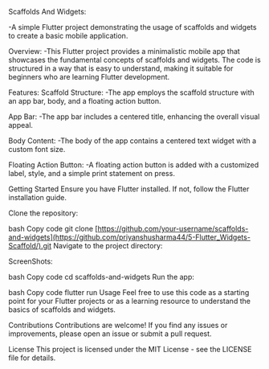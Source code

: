 Scaffolds And Widgets:

-A simple Flutter project demonstrating the usage of scaffolds and widgets to create a basic mobile application.

Overview:
-This Flutter project provides a minimalistic mobile app that showcases the fundamental concepts of scaffolds and widgets. The code is structured in a way that is easy to understand, making it suitable for beginners who are learning Flutter development.

Features:
Scaffold Structure: 
-The app employs the scaffold structure with an app bar, body, and a floating action button.

App Bar:
-The app bar includes a centered title, enhancing the overall visual appeal.

Body Content:
-The body of the app contains a centered text widget with a custom font size.

Floating Action Button:
-A floating action button is added with a customized label, style, and a simple print statement on press.

Getting Started
Ensure you have Flutter installed. If not, follow the Flutter installation guide.

Clone the repository:

bash
Copy code
git clone [https://github.com/your-username/scaffolds-and-widgets](https://github.com/priyanshusharma44/5-Flutter_Widgets-Scaffold/).git
Navigate to the project directory:

ScreenShots:


bash
Copy code
cd scaffolds-and-widgets
Run the app:

bash
Copy code
flutter run
Usage
Feel free to use this code as a starting point for your Flutter projects or as a learning resource to understand the basics of scaffolds and widgets.

Contributions
Contributions are welcome! If you find any issues or improvements, please open an issue or submit a pull request.

License
This project is licensed under the MIT License - see the LICENSE file for details.

